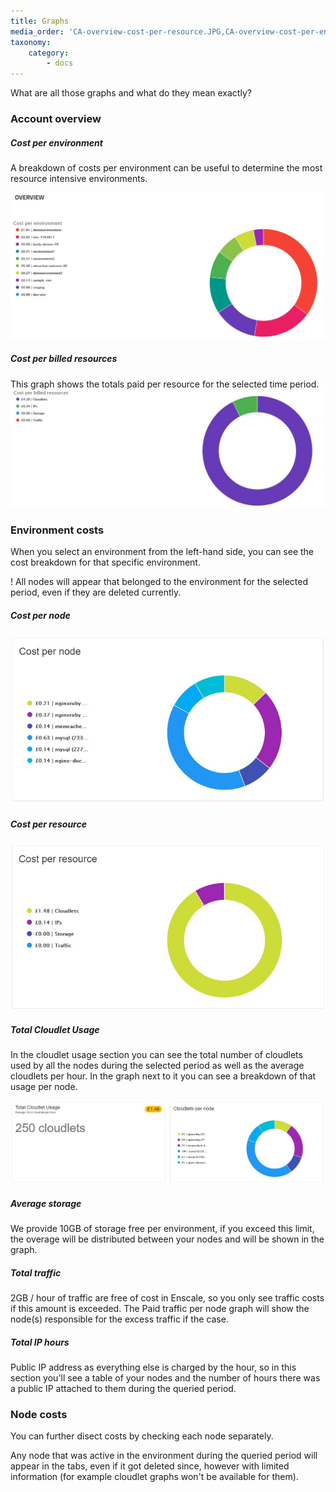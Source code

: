 ```yaml
---
title: Graphs
media_order: 'CA-overview-cost-per-resource.JPG,CA-overview-cost-per-env.JPG,CA-env-cost-per-node.JPG,CA-env-cost-per-resource.JPG,CA-env-cloudlet-usage.JPG'
taxonomy:
    category:
        - docs
---
```


What are all those graphs and what do they mean exactly?

### Account overview

##### Cost per environment

A breakdown of costs per environment can be useful to determine the most resource intensive environments.

![](CA-overview-cost-per-env.JPG)
##### Cost per billed resources

This graph shows the totals paid per resource for the selected time period.
![](CA-overview-cost-per-resource.JPG)

### Environment costs

When you select an environment from the left-hand side, you can see the cost breakdown for that specific environment.

! All nodes will appear that belonged to the environment for the selected period, even if they are deleted currently.

##### Cost per node
![](CA-env-cost-per-node.JPG)

##### Cost per resource

![](CA-env-cost-per-resource.JPG)

##### Total Cloudlet Usage

In the cloudlet usage section you can see the total number of cloudlets used by all the nodes during the selected period as well as the average cloudlets per hour. In the graph next to it you can see a breakdown of that usage per node.

![](CA-env-cloudlet-usage.JPG)

##### Average storage

We provide 10GB of storage free per environment, if you exceed this limit, the overage will be distributed between your nodes and will be shown in the graph. 

##### Total traffic

2GB / hour of traffic are free of cost in Enscale, so you only see traffic costs if this amount is exceeded. The Paid traffic per node graph will show the node(s) responsible for the excess traffic if the case.

##### Total IP hours

Public IP address as everything else is charged by the hour, so in this section you'll see a table of your nodes and the number of hours there was a public IP attached to them during the queried period.

### Node costs

You can further disect costs by checking each node separately. 

Any node that was active in the environment during the queried period will appear in the tabs, even if it got deleted since, however with limited information (for example cloudlet graphs won't be available for them).




